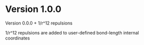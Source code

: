 # Version 1.0.0
Version 0.0.0 + 1/r^12 repulsions

1/r^12 repulsions are added to user-defined bond-length internal coordinates
